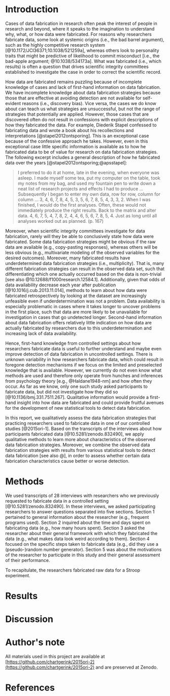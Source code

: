 # Introduction 

Cases of data fabrication in research often peak the interest of people in research and beyond, where it speaks to the imagination to understand why, what, or how data were fabricated. 
For reasons why researchers fabricate data, some look at systemic origins (i.e., the bad barrel argument), such as the highly competitive research system [@10.1172/JCI36371;10.1038/521259a], whereas others look to personality traits that might be predictive of likelihood to commit misconduct [i.e., the bad-apple argument; @10.1038/534173a]. 
What was fabricated (i.e., which results) is often a question that drives scientific integrity committees established to investigate the case in order to correct the scientific record.

How data are fabricated remains puzzling because of incomplete knowledge of cases and lack of first-hand information on data fabrication. 
We have incomplete knowledge about data fabrication strategies because those that are effective at avoiding detection are not available for self-evident reasons (i.e., discovery bias). 
Vice versa, the cases we do know about can teach us what strategies are unsuccessful, but not the range of strategies that potentially are applied.
However, those cases that are discovered often do not result in confessions with explicit descriptions of how they fabricated the data. 
For example, Diederik Stapel confessed to fabricating data and wrote a book about his recollections and interpretations [@stapel2012ontsporing]. 
This is an exceptional case because of the confessive approach he takes. 
However, even in this exceptional case little specific information is available as to how he fabricated data to be of value for research on data fabrication strategies. 
The following excerpt includes a general description of how he fabricated data over the years [@stapel2012ontsporing;@apsstapel]:

>I preferred to do it at home, late in the evening, when everyone was asleep. I made myself some tea, put my computer on the table, took my notes from my bag, and used my fountain pen to write down a neat list of research projects and effects I had to produce ... Subsequently I began to enter my own data, row for row, column for column ... 3, 4, 6, 7, 8, 4, 5, 3, 5, 6, 7, 8, 5, 4, 3, 3, 2. When I was finished, I would do the first analyses. Often, these would not immediately produce the right results. Back to the matrix and alter data. 4, 6, 7, 5, 4, 7, 8, 2, 4, 4, 6, 5, 6, 7, 8, 5, 4. Just as long until all analyses worked out as planned. (p. 167)

Moreover, when scientific integrity committees investigate for data fabrication, rarely will they be able to conclusively state how data were fabricated. 
Some data fabrication strategies might be obvious if the raw data are available (e.g., copy-pasting responses), whereas others will be less obvious (e.g., multivariate modeling of the observed variables for the desired outcomes). 
Moreover, many fabricated results have underdetermined data fabrication strategies (i.e., multiplicity). 
That is, many different fabrication strategies can result in the observed data set, such that differentiating which one actually occurred based on the data is non-trivial [see also @10.12688/f1000research.12584.1].
Additionally, given that odds of data availability decrease each year after publication [@10.1016/j.cub.2013.11.014], methods to learn about how data were fabricated retrospectively by looking at the dataset are increasingly unfeasible even if underdetermination was not a problem. 
Data availability is especially problematic in cases where it takes longer to uncover problems in the first place, such that data are more likely to be unavailable for investigation in cases that go undetected longer.
Second-hand information about data fabrication offers relatively little indication on how data are actually fabricated by researchers due to this underdetermination and increasing lack of data availability.

Hence, first-hand knowledge from controlled settings about how researchers fabricate data is useful to further understand and maybe even improve detection of data fabrication in uncontrolled settings. 
There is unknown variability in how researchers fabricate data, which could result in foregone detection mechanisms if we focus on the limited and preselected knowledge that is available. 
However, we currently do not even know what methods are used and therefore only operate from hunches and inferences from psychology theory [e.g., @Haldane1948-nm] and how often they occur.
As far as we know, only one such study asked participants to fabricate data, but did not investigate how they did so [@10.1136/bmj.331.7511.267].
Qualitative information would provide a first-hand insight into how data are fabricated and could provide fruitful avenues for the development of new statistical tools to detect data fabrication. 

In this report, we qualitatively assess the data fabrication strategies that practicing researchers used to fabricate data in one of our controlled studies [@2015ori-1]. 
Based on the transcripts of the interviews about how participants fabricated data [@10.5281/zenodo.832490], we apply qualitative methods to learn more about characteristics of the observed data fabrication strategies. 
Moreover, we combine the observed data fabrication strategies with results from various statistical tools to detect data fabrication [see also @], in order to assess whether certain data fabrication characteristics cause better or worse detection.

# Methods

We used transcripts of 28 interviews with researchers who we previously requested to fabricate data in a controlled setting [@10.5281/zenodo.832490]. 
In these interviews, we asked participating researchers to answer questions separated into five sections. 
Section 1 pertained to general information about the researcher (e.g., frequent programs used). 
Section 2 inquired about the time and days spent on fabricating data (e.g., how many hours spent). 
Section 3 asked the researcher about their general framework with which they fabricated the data (e.g., what makes data look weird according to them).
Section 4 focused on the specific steps taken to fabricate data (e.g., did they use a (pseudo-)random number generator).
Section 5 was about the motivations of the researcher to participate in this study and their general assessment of their performance.
<!-- table for sections? --> 

To recapitulate, the researchers fabricated raw data for a Stroop experiment.

# Results

# Discussion

# Author's note

All materials used in this project are available at [https://github.com/chartgerink/2015ori-2](https://github.com/chartgerink/2015ori-2) and are preserved at Zenodo.

# References
